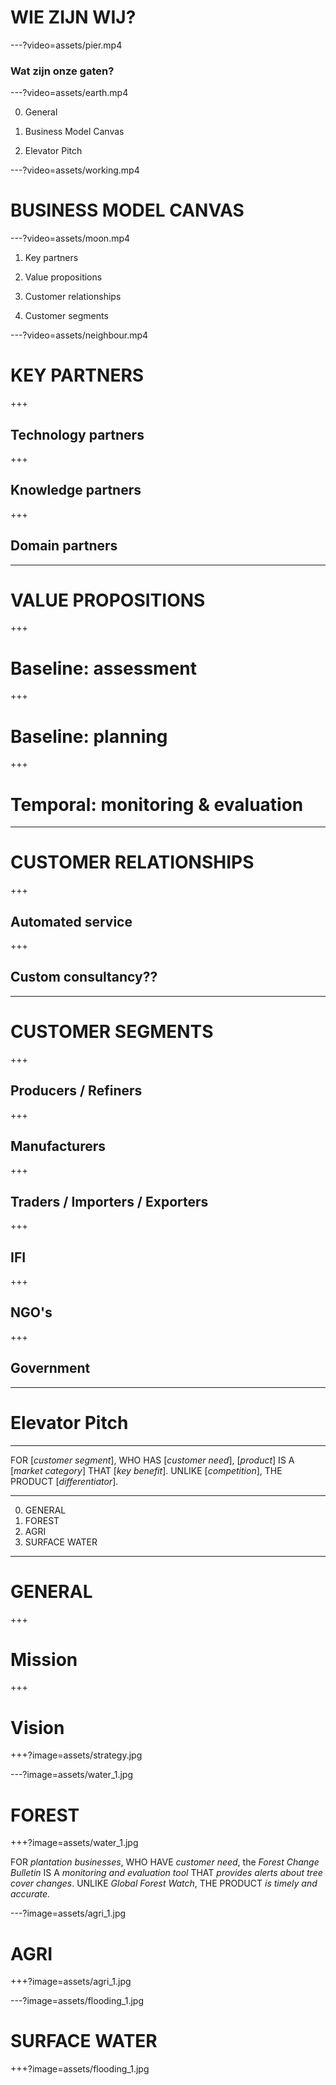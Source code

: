 
# WIE ZIJN WIJ?

---?video=assets/pier.mp4

### Wat zijn onze gaten?

---?video=assets/earth.mp4

0. General

1. Business Model Canvas

2. Elevator Pitch

---?video=assets/working.mp4

# BUSINESS MODEL CANVAS

---?video=assets/moon.mp4

1. Key partners

2. Value propositions

3. Customer relationships

4. Customer segments

---?video=assets/neighbour.mp4

# KEY PARTNERS

+++

## Technology partners

+++

## Knowledge partners

+++

## Domain partners

---

# VALUE PROPOSITIONS

+++

# Baseline: assessment

+++

# Baseline: planning

+++

# Temporal: monitoring & evaluation

---

# CUSTOMER RELATIONSHIPS

+++

## Automated service

+++

## Custom consultancy??

---

# CUSTOMER SEGMENTS

+++

## Producers / Refiners

+++

## Manufacturers

+++

## Traders / Importers / Exporters

+++

## IFI

+++

## NGO's

+++

## Government

---

# Elevator Pitch

---

FOR [_customer segment_], WHO HAS [_customer need_], [_product_] IS A [_market category_] THAT [_key benefit_]. UNLIKE [_competition_], THE PRODUCT [_differentiator_].


---

0. GENERAL
1. FOREST
2. AGRI
3. SURFACE WATER

---

# GENERAL

+++

# Mission

+++

# Vision

+++?image=assets/strategy.jpg

---?image=assets/water_1.jpg

# FOREST

+++?image=assets/water_1.jpg


FOR _plantation businesses_, WHO HAVE  _customer need_, the _Forest Change Bulletin_ IS A _monitoring and evaluation tool_ THAT _provides alerts about tree cover changes_. UNLIKE _Global Forest Watch_, THE PRODUCT _is timely and accurate_.

---?image=assets/agri_1.jpg

# AGRI

+++?image=assets/agri_1.jpg


---?image=assets/flooding_1.jpg

# SURFACE WATER

+++?image=assets/flooding_1.jpg
